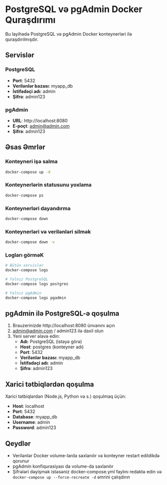 # PostgreSQL və pgAdmin Docker Quraşdırımı

Bu layihədə PostgreSQL və pgAdmin Docker konteynerləri ilə quraşdırılmışdır.

## Servislər

### PostgreSQL
- **Port**: 5432
- **Verilənlər bazası**: myapp_db
- **İstifadəçi adı**: admin
- **Şifrə**: admin123

### pgAdmin
- **URL**: http://localhost:8080
- **E-poçt**: admin@admin.com
- **Şifrə**: admin123

## Əsas Əmrlər

### Konteyneri işə salma
```bash
docker-compose up -d
```

### Konteynerlərin statusunu yoxlama
```bash
docker-compose ps
```

### Konteynerləri dayandırma
```bash
docker-compose down
```

### Konteynerləri və verilənləri silmək
```bash
docker-compose down -v
```

### Logları görməK
```bash
# Bütün servislər
docker-compose logs

# Yalnız PostgreSQL
docker-compose logs postgres

# Yalnız pgAdmin
docker-compose logs pgadmin
```

## pgAdmin ilə PostgreSQL-ə qoşulma

1. Brauzerinizde http://localhost:8080 ünvanını açın
2. admin@admin.com / admin123 ilə daxil olun
3. Yeni server əlavə edin:
   - **Adı**: PostgreSQL (istəyə görə)
   - **Host**: postgres (konteyner adı)
   - **Port**: 5432
   - **Verilənlər bazası**: myapp_db
   - **İstifadəçi adı**: admin
   - **Şifrə**: admin123

## Xarici tətbiqlərdən qoşulma

Xarici tətbiqlərdən (Node.js, Python və s.) qoşulmaq üçün:
- **Host**: localhost
- **Port**: 5432
- **Database**: myapp_db
- **Username**: admin
- **Password**: admin123

## Qeydlər

- Verilənlər Docker volume-larda saxlanılır və konteyner restart edildikdə qorunur
- pgAdmin konfiqurasiyası da volume-da saxlanılır
- Şifrələri dəyişmək istəsəniz docker-compose.yml faylını redaktə edin və `docker-compose up --force-recreate -d` əmrini çalışdırın
